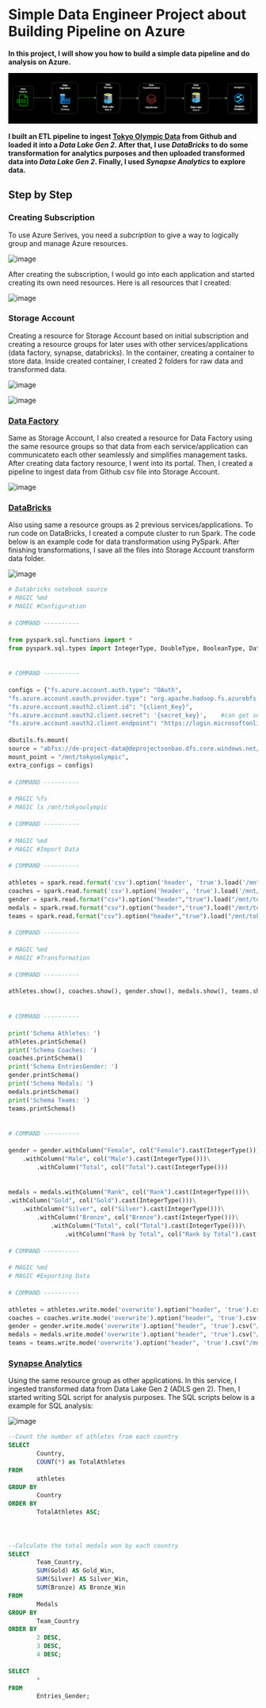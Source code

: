 # Simple Data Engineer Project about Building Pipeline on Azure
**In this project, I will show you how to build a simple data pipeline and do analysis on Azure.**

![system_diagram](https://github.com/sonbao0901/DE_Azure_Project/blob/main/images/Animation.gif)

**I built an ETL pipeline to ingest [Tokyo Olympic Data](https://github.com/sonbao0901/DE_Azure_Project/tree/main/data) from Github and loaded it into a ***Data Lake Gen 2***. After that, I use ***DataBricks*** to do some transformation for analytics purposes and then uploaded transformed data into ***Data Lake Gen 2***. Finally, I used ***Synapse Analytics*** to explore data.**

<!--truncate-->

## Step by Step

### Creating Subscription

To use Azure Serives, you need a *subcription* to give a way to logically group and manage Azure resources.

![image](https://github.com/sonbao0901/DE_Azure_Project/assets/104372010/603fe11d-13b7-4f42-920d-08df00f3d954)

After creating the subscription, I would go into each application and started creating its own need resources. Here is all resources that I created:

![image](https://github.com/sonbao0901/DE_Azure_Project/assets/104372010/1b64f726-c32e-44a6-b187-bbaf481d6cdb)

### Storage Account

Creating a resource for Storage Account based on initial subscription and creating a resource groups for later uses with other services/applications (data factory, synapse, databricks). In the container, creating a container to store data. Inside created container, I created 2 folders for raw data and transformed data.

![image](https://github.com/sonbao0901/DE_Azure_Project/assets/104372010/55b705ef-a3ed-4712-ae76-16575c03f012)

![image](https://github.com/sonbao0901/DE_Azure_Project/assets/104372010/e5c6f885-c812-424d-bd8c-7467bbc5645b)

### [Data Factory](https://github.com/sonbao0901/DE_Azure_Project/tree/main/ADF)

Same as Storage Account, I also created a resource for Data Factory using the same resource groups so that data from each service/application can communicateto each other seamlessly and simplifies management tasks. After creating data factory resource, I went into its portal. Then, I created a pipeline to ingest data from Github csv file into Storage Account.

![image](https://github.com/sonbao0901/DE_Azure_Project/assets/104372010/1c8cf176-dc37-46f7-82d0-99307d68f6b7)

### [DataBricks](https://github.com/sonbao0901/DE_Azure_Project/tree/main/DataBricks)

Also using same a resource groups as 2 previous services/applications. To run code on DataBricks, I created a compute cluster to run Spark. The code below is an example code for data transformation using PySpark. After finishing transformations, I save all the files into Storage Account transform data folder.

![image](https://github.com/sonbao0901/DE_Azure_Project/assets/104372010/e88bd242-782f-44d8-a00c-af9b71b9044b)

```python
# Databricks notebook source
# MAGIC %md
# MAGIC #Configuration

# COMMAND ----------

from pyspark.sql.functions import *
from pyspark.sql.types import IntegerType, DoubleType, BooleanType, DateType


# COMMAND ----------

configs = {"fs.azure.account.auth.type": "OAuth",
"fs.azure.account.oauth.provider.type": "org.apache.hadoop.fs.azurebfs.oauth2.ClientCredsTokenProvider",
"fs.azure.account.oauth2.client.id": "{client_Key}",
"fs.azure.account.oauth2.client.secret": '{secret_key}',    #can get secret key by creating an app using app registrations and then create a secret key to help databrick communication with data lake storage gen 2
"fs.azure.account.oauth2.client.endpoint": "https://login.microsoftonline.com/{tenant_id}/oauth2/token"}

dbutils.fs.mount(
source = "abfss://de-project-data@deprojectsonbao.dfs.core.windows.net/",
mount_point = "/mnt/tokyoolympic",
extra_configs = configs)

# COMMAND ----------

# MAGIC %fs
# MAGIC ls /mnt/tokyoolympic

# COMMAND ----------

# MAGIC %md
# MAGIC #Import Data

# COMMAND ----------

athletes = spark.read.format('csv').option('header', 'true').load('/mnt/tokyoolympic/raw-data/Athletes.csv')
coaches = spark.read.format('csv').option('header', 'true').load('/mnt/tokyoolympic/raw-data/Coaches.csv')
gender = spark.read.format("csv").option("header","true").load("/mnt/tokyoolympic/raw-data/EntriesGender.csv")
medals = spark.read.format("csv").option("header","true").load("/mnt/tokyoolympic/raw-data/Medals.csv")
teams = spark.read.format("csv").option("header","true").load("/mnt/tokyoolympic/raw-data/Teams.csv")

# COMMAND ----------

# MAGIC %md
# MAGIC #Transformation

# COMMAND ----------

athletes.show(), coaches.show(), gender.show(), medals.show(), teams.show()


# COMMAND ----------

print('Schema Athletes: ') 
athletes.printSchema()
print('Schema Coaches: ')
coaches.printSchema()
print('Schema EntriesGender: ')
gender.printSchema()
print('Schema Medals: ')
medals.printSchema()
print('Schema Teams: ')
teams.printSchema()


# COMMAND ----------

gender = gender.withColumn("Female", col("Female").cast(IntegerType()))\
    .withColumn("Male", col("Male").cast(IntegerType()))\
        .withColumn("Total", col("Total").cast(IntegerType()))


medals = medals.withColumn("Rank", col("Rank").cast(IntegerType()))\
.withColumn("Gold", col("Gold").cast(IntegerType()))\
    .withColumn("Silver", col("Silver").cast(IntegerType()))\
        .withColumn("Bronze", col("Bronze").cast(IntegerType()))\
            .withColumn("Total", col("Total").cast(IntegerType()))\
                .withColumn("Rank by Total", col("Rank by Total").cast(IntegerType()))

# COMMAND ----------

# MAGIC %md
# MAGIC #Exporting Data

# COMMAND ----------

athletes = athletes.write.mode('overwrite').option("header", 'true').csv("/mnt/tokyoolympic/transformed-data/Athletes")
coaches = coaches.write.mode('overwrite').option("header", 'true').csv("/mnt/tokyoolympic/transformed-data/Coaches")
gender = gender.write.mode('overwrite').option("header", 'true').csv("/mnt/tokyoolympic/transformed-data/Entries_Gender")
medals = medals.write.mode('overwrite').option("header", 'true').csv("/mnt/tokyoolympic/transformed-data/Medals")
teams = teams.write.mode('overwrite').option("header", 'true').csv("/mnt/tokyoolympic/transformed-data/Teams")
```

### [Synapse Analytics](https://github.com/sonbao0901/DE_Azure_Project/tree/main/Synapse%20Analytics)

Using the same resource group as other applications. In this service, I ingested transformed data from Data Lake Gen 2 (ADLS gen 2). Then, I started writing SQL script for analysis purposes. The SQL scripts below is a example for SQL analysis:

![image](https://github.com/sonbao0901/DE_Azure_Project/assets/104372010/85182626-c5b9-4026-bc4d-5266871dcff9)

```sql
--Count the number of athletes from each country
SELECT 
        Country, 
        COUNT(*) as TotalAthletes
FROM 
        athletes
GROUP BY 
        Country
ORDER BY 
        TotalAthletes ASC;



--Calculate the total medals won by each country
SELECT 
        Team_Country,
        SUM(Gold) AS Gold_Win, 
        SUM(Silver) AS Silver_Win, 
        SUM(Bronze) AS Bronze_Win
FROM 
        Medals
GROUP BY 
        Team_Country
ORDER BY 
        2 DESC, 
        3 DESC, 
        4 DESC;

SELECT 
        *
FROM
        Entries_Gender;

```

